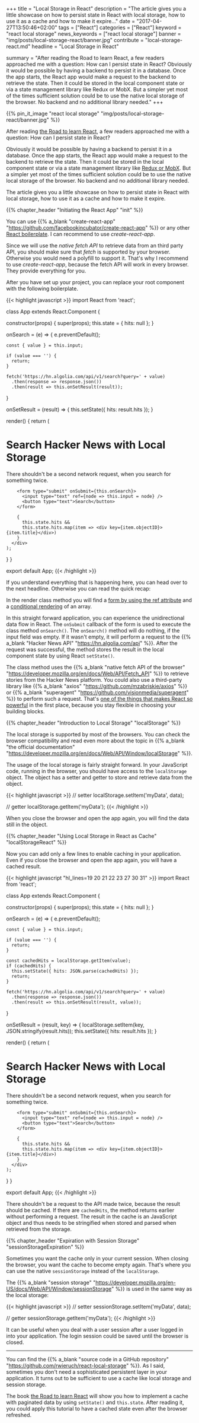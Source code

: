 +++
title = "Local Storage in React"
description = "The article gives you a little showcase on how to persist state in React with local storage, how to use it as a cache and how to make it expire..."
date = "2017-04-27T13:50:46+02:00"
tags = ["React"]
categories = ["React"]
keyword = "react local storage"
news_keywords = ["react local storage"]
banner = "img/posts/local-storage-react/banner.jpg"
contribute = "local-storage-react.md"
headline = "Local Storage in React"

summary = "After reading the Road to learn React, a few readers approached me with a question: How can I persist state in React? Obviously it would be possible by having a backend to persist it in a database. Once the app starts, the React app would make a request to the backend to retrieve the state. Then it could be stored in the local component state or via a state management library like Redux or MobX. But a simpler yet most of the times sufficient solution could be to use the native local storage of the browser. No backend and no additional library needed."
+++

{{% pin_it_image "react local storage" "img/posts/local-storage-react/banner.jpg" %}}

After reading [the Road to learn React](http://www.robinwieruch.de/the-road-to-learn-react/), a few readers approached me with a question: How can I persist state in React?

Obviously it would be possible by having a backend to persist it in a database. Once the app starts, the React app would make a request to the backend to retrieve the state. Then it could be stored in the local component state or via a state management library like [Redux or MobX](http://www.robinwieruch.de/redux-mobx-confusion/). But a simpler yet most of the times sufficient solution could be to use the native local storage of the browser. No backend and no additional library needed.

The article gives you a little showcase on how to persist state in React with local storage, how to use it as a cache and how to make it expire.

{{% chapter_header "Initiating the React App" "init" %}}

You can use {{% a_blank "create-react-app" "https://github.com/facebookincubator/create-react-app" %}} or any other [React boilerplate](https://www.robinwieruch.de/minimal-react-webpack-babel-setup/). I can recommend to use *create-react-app*.

Since we will use the *native fetch API* to retrieve data from an third party API, you should make sure that *fetch* is supported by your browser. Otherwise you would need a polyfill to support it. That's why I recommend to use *create-react-app*, because the fetch API will work in every browser. They provide everything for you.

After you have set up your project, you can replace your root component with the following boilerplate.

{{< highlight javascript >}}
import React from 'react';

class App extends React.Component {

  constructor(props) {
    super(props);
    this.state = { hits: null };
  }

  onSearch = (e) => {
    e.preventDefault();

    const { value } = this.input;

    if (value === '') {
      return;
    }

    fetch('https://hn.algolia.com/api/v1/search?query=' + value)
      .then(response => response.json())
      .then(result => this.onSetResult(result));
  }

  onSetResult = (result) => {
    this.setState({ hits: result.hits });
  }

  render() {
    return (
      <div>
        <h1>Search Hacker News with Local Storage</h1>
        <p>There shouldn't be a second network request, when you search for something twice.</p>

        <form type="submit" onSubmit={this.onSearch}>
          <input type="text" ref={node => this.input = node} />
          <button type="text">Search</button>
        </form>

        {
          this.state.hits &&
          this.state.hits.map(item => <div key={item.objectID}>{item.title}</div>)
        }
      </div>
    );
  }
}

export default App;
{{< /highlight >}}

If you understand everything that is happening here, you can head over to the next headline. Otherwise you can read the quick recap:

In the render class method you will find a [form by using the ref attribute](https://www.robinwieruch.de/react-ref-attribute-dom-node/) and a [conditional rendering](https://www.robinwieruch.de/conditional-rendering-react/) of an array.

In this straight forward application, you can experience the unidirectional data flow in React. The `onSubmit` callback of the form is used to execute the class method `onSearch()`. The `onSearch()` method will do nothing, if the input field was empty. If it wasn't empty, it will perform a request to the {{% a_blank "Hacker News API" "https://hn.algolia.com/api" %}}. After the request was successful, the method stores the result in the local component state by using React `setState()`.

The class method uses the {{% a_blank "native fetch API of the browser" "https://developer.mozilla.org/en/docs/Web/API/Fetch_API" %}} to retrieve stories from the Hacker News platform. You could also use a third-party library like {{% a_blank "axios" "https://github.com/mzabriskie/axios" %}} or {{% a_blank "superagent" "https://github.com/visionmedia/superagent" %}} to perform such a request. That's [one of the things that makes React so powerful](https://www.robinwieruch.de/reasons-why-i-moved-from-angular-to-react/) in the first place, because you stay flexible in choosing your building blocks.

{{% chapter_header "Introduction to Local Storage" "localStorage" %}}

The local storage is supported by most of the browsers. You can check the browser compatibility and read even more about the topic in {{% a_blank "the official documentation" "https://developer.mozilla.org/en/docs/Web/API/Window/localStorage" %}}.

The usage of the local storage is fairly straight forward. In your JavaScript code, running in the browser, you should have access to the `localStorage` object. The object has a setter and getter to store and retrieve data from the object.

{{< highlight javascript >}}
// setter
localStorage.setItem('myData', data);

// getter
localStorage.getItem('myData');
{{< /highlight >}}

When you close the browser and open the app again, you will find the data still in the object.

{{% chapter_header "Using Local Storage in React as Cache" "localStorageReact" %}}

Now you can add only a few lines to enable caching in your application. Even if you close the browser and open the app again, you will have a cached result.

{{< highlight javascript "hl_lines=19 20 21 22 23 27 30 31" >}}
import React from 'react';

class App extends React.Component {

  constructor(props) {
    super(props);
    this.state = { hits: null };
  }

  onSearch = (e) => {
    e.preventDefault();

    const { value } = this.input;

    if (value === '') {
      return;
    }

    const cachedHits = localStorage.getItem(value);
    if (cachedHits) {
      this.setState({ hits: JSON.parse(cachedHits) });
      return;
    }

    fetch('https://hn.algolia.com/api/v1/search?query=' + value)
      .then(response => response.json())
      .then(result => this.onSetResult(result, value));
  }

  onSetResult = (result, key) => {
    localStorage.setItem(key, JSON.stringify(result.hits));
    this.setState({ hits: result.hits });
  }

  render() {
    return (
      <div>
        <h1>Search Hacker News with Local Storage</h1>
        <p>There shouldn't be a second network request, when you search for something twice.</p>

        <form type="submit" onSubmit={this.onSearch}>
          <input type="text" ref={node => this.input = node} />
          <button type="text">Search</button>
        </form>

        {
          this.state.hits &&
          this.state.hits.map(item => <div key={item.objectID}>{item.title}</div>)
        }
      </div>
    );
  }
}

export default App;
{{< /highlight >}}

There shouldn't be a request to the API made twice, because the result should be cached. If there are `cachedHits`, the method returns earlier without performing a request. The result in the cache is an JavaScript object and thus needs to be stringified when stored and parsed when retrieved from the storage.

{{% chapter_header "Expiration with Session Storage" "sessionStorageExpiration" %}}

Sometimes you want the cache only in your current session. When closing the browser, you want the cache to become empty again. That's where you can use the native `sessionStorage` instead of the `localStorage`.

The {{% a_blank "session storage" "https://developer.mozilla.org/en-US/docs/Web/API/Window/sessionStorage" %}} is used in the same way as the local storage:

{{< highlight javascript >}}
// setter
sessionStorage.setItem('myData', data);

// getter
sessionStorage.getItem('myData');
{{< /highlight >}}

It can be useful when you deal with a user session after a user logged in into your application. The login session could be saved until the browser is closed.

<hr class="section-divider">

You can find the {{% a_blank "source code in a GitHub repository" "https://github.com/rwieruch/react-local-storage" %}}. As I said, sometimes you don't need a sophisticated persistent layer in your application. It turns out to be sufficient to use a cache like local storage and session storage.

The book [the Road to learn React](http://www.robinwieruch.de/the-road-to-learn-react/) will show you how to implement a cache with paginated data by using `setState()` and `this.state`. After reading it, you could apply this tutorial to have a cached state even after the browser refreshed.
